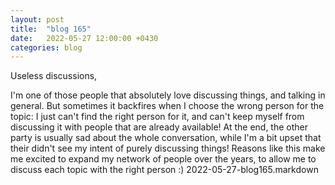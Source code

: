 ```yaml
---
layout: post
title:  "blog 165"
date:   2022-05-27 12:00:00 +0430
categories: blog
---
```


Useless discussions,

I'm one of those people that absolutely love discussing things, and talking in general. But sometimes it backfires when I choose the wrong person for the topic: I just can't find the right person for it, and can't keep myself from discussing it with people that are already available! At the end, the other party is usually sad about the whole conversation, while I'm a bit upset that their didn't see my intent of purely discussing things! Reasons like this make me excited to expand my network of people over the years, to allow me to discuss each topic with the right person :)
2022-05-27-blog165.markdown